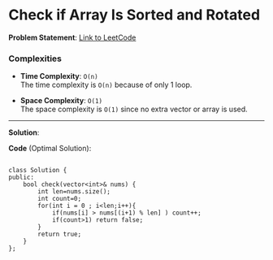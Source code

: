 
# Check if Array Is Sorted and Rotated

**Problem Statement**:
[Link to LeetCode](https://leetcode.com/problems/check-if-array-is-sorted-and-rotated/description/)

### Complexities

- **Time Complexity**: `O(n)`  
  The time complexity is `O(n)` because of only 1 loop.

- **Space Complexity**: `O(1)`  
  The space complexity is `O(1)` since no extra vector or array is used.

---

**Solution**:

**Code** (Optimal Solution):

```

class Solution {
public:
    bool check(vector<int>& nums) {
        int len=nums.size();
        int count=0;
        for(int i = 0 ; i<len;i++){
            if(nums[i] > nums[(i+1) % len] ) count++;
            if(count>1) return false;
        }
        return true;
    }
};

